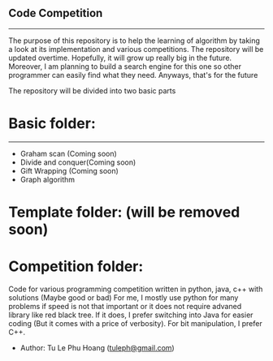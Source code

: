 ## Code Competition ##


----------

The purpose of this repository is to help the learning
of algorithm by taking a look at its implementation and
various competitions. The repository will be updated
overtime. Hopefully, it will grow up really big in the
future. Moreover, I am planning to build a search engine
for this one so other programmer can easily find what
they need. Anyways, that's for the future

The repository will be divided into two basic parts
# Basic folder: #


----------

- Graham scan (Coming soon)
- Divide and conquer(Coming soon)
- Gift Wrapping (Coming soon)
- Graph algorithm


# Template folder: (will be removed soon) # 

# Competition folder: #
Code for various programming competition written
in python, java, c++ with solutions (Maybe good or bad)
For me, I mostly use python for many problems if
speed is not that important or it does not require
advaned library like red black tree. If it does,
I prefer switching into Java for easier coding
(But it comes with a price of verbosity). For
bit manipulation, I prefer C++.

- Author: Tu Le Phu Hoang (tuleph@gmail.com)
